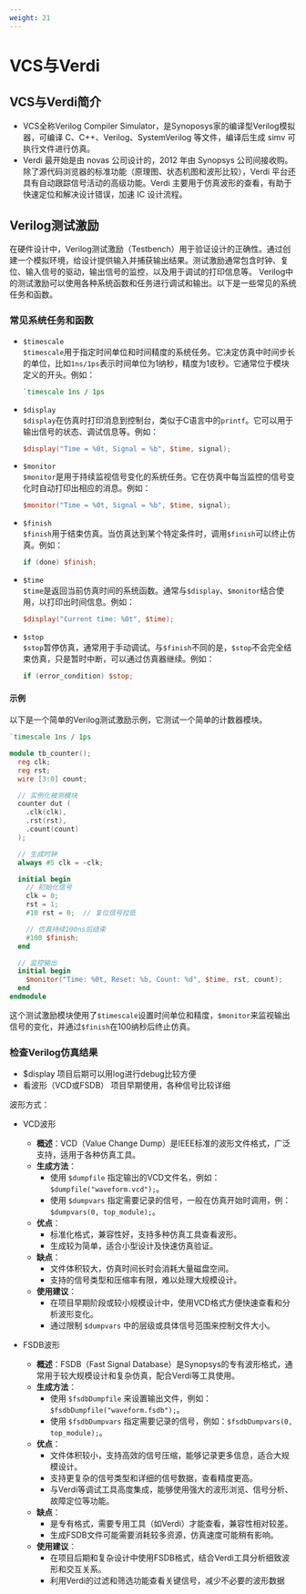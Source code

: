 ```yaml
---
weight: 21
---
```


# VCS与Verdi

## VCS与Verdi简介

* VCS全称Verilog Compiler Simulator，是Synoposys家的编译型Verilog模拟器，可编译 C、C++、Verilog、SystemVerilog 等文件，编译后生成 simv 可执行文件进行仿真。
* Verdi 最开始是由 novas 公司设计的，2012 年由 Synopsys 公司间接收购。除了源代码浏览器的标准功能（原理图、状态机图和波形比较），Verdi 平台还具有自动跟踪信号活动的高级功能。Verdi 主要用于仿真波形的查看，有助于快速定位和解决设计错误，加速 IC 设计流程。

## Verilog测试激励
在硬件设计中，Verilog测试激励（Testbench）用于验证设计的正确性。通过创建一个模拟环境，给设计提供输入并捕获输出结果。测试激励通常包含时钟、复位、输入信号的驱动，输出信号的监控，以及用于调试的打印信息等。
Verilog中的测试激励可以使用各种系统函数和任务进行调试和输出。以下是一些常见的系统任务和函数。

### 常见系统任务和函数
* `$timescale`  
  `$timescale`用于指定时间单位和时间精度的系统任务。它决定仿真中时间步长的单位，比如`1ns/1ps`表示时间单位为1纳秒，精度为1皮秒。它通常位于模块定义的开头。例如：
  ```verilog
  `timescale 1ns / 1ps
  ```

* `$display`  
  `$display`在仿真时打印消息到控制台，类似于C语言中的`printf`。它可以用于输出信号的状态、调试信息等。例如：
  ```verilog
  $display("Time = %0t, Signal = %b", $time, signal);
  ```

* `$monitor`  
  `$monitor`是用于持续监视信号变化的系统任务。它在仿真中每当监控的信号变化时自动打印出相应的消息。例如：
  ```verilog
  $monitor("Time = %0t, Signal = %b", $time, signal);
  ```

* `$finish`  
  `$finish`用于结束仿真。当仿真达到某个特定条件时，调用`$finish`可以终止仿真。例如：
  ```verilog
  if (done) $finish;
  ```

* `$time`  
  `$time`是返回当前仿真时间的系统函数。通常与`$display`、`$monitor`结合使用，以打印出时间信息。例如：
  ```verilog
  $display("Current time: %0t", $time);
  ```

* `$stop`  
  `$stop`暂停仿真，通常用于手动调试。与`$finish`不同的是，`$stop`不会完全结束仿真，只是暂时中断，可以通过仿真器继续。例如：
  ```verilog
  if (error_condition) $stop;
  ```
#### 示例
以下是一个简单的Verilog测试激励示例，它测试一个简单的计数器模块。

```verilog
`timescale 1ns / 1ps

module tb_counter();
  reg clk;
  reg rst;
  wire [3:0] count;

  // 实例化被测模块
  counter dut (
    .clk(clk),
    .rst(rst),
    .count(count)
  );

  // 生成时钟
  always #5 clk = ~clk;

  initial begin
    // 初始化信号
    clk = 0;
    rst = 1;
    #10 rst = 0;  // 复位信号拉低

    // 仿真持续100ns后结束
    #100 $finish;
  end

  // 监控输出
  initial begin
    $monitor("Time: %0t, Reset: %b, Count: %d", $time, rst, count);
  end
endmodule
```

这个测试激励模块使用了``$timescale``设置时间单位和精度，`$monitor`来监视输出信号的变化，并通过`$finish`在100纳秒后终止仿真。

### 检查Verilog仿真结果
* $display
项目后期可以用log进行debug比较方便
* 看波形（VCD或FSDB）
项目早期使用，各种信号比较详细

波形方式：

* VCD波形
   - **概述**：VCD（Value Change Dump）是IEEE标准的波形文件格式，广泛支持，适用于各种仿真工具。
   - **生成方法**：
     - 使用 `$dumpfile` 指定输出的VCD文件名，例如：`$dumpfile("waveform.vcd");`。
     - 使用 `$dumpvars` 指定需要记录的信号，一般在仿真开始时调用，例：`$dumpvars(0, top_module);`。
   - **优点**：
     - 标准化格式，兼容性好，支持多种仿真工具查看波形。
     - 生成较为简单，适合小型设计及快速仿真验证。
   - **缺点**：
     - 文件体积较大，仿真时间长时会消耗大量磁盘空间。
     - 支持的信号类型和压缩率有限，难以处理大规模设计。
   - **使用建议**：
     - 在项目早期阶段或较小规模设计中，使用VCD格式方便快速查看和分析波形变化。
     - 通过限制 `$dumpvars` 中的层级或具体信号范围来控制文件大小。

* FSDB波形
   - **概述**：FSDB（Fast Signal Database）是Synopsys的专有波形格式，通常用于较大规模设计和复杂仿真，配合Verdi等工具使用。
   - **生成方法**：
     - 使用 `$fsdbDumpfile` 来设置输出文件，例如：`$fsdbDumpfile("waveform.fsdb");`。
     - 使用 `$fsdbDumpvars` 指定需要记录的信号，例如：`$fsdbDumpvars(0, top_module);`。
   - **优点**：
     - 文件体积较小，支持高效的信号压缩，能够记录更多信息，适合大规模设计。
     - 支持更复杂的信号类型和详细的信号数据，查看精度更高。
     - 与Verdi等调试工具高度集成，能够使用强大的波形浏览、信号分析、故障定位等功能。
   - **缺点**：
     - 是专有格式，需要专用工具（如Verdi）才能查看，兼容性相对较差。
     - 生成FSDB文件可能需要消耗较多资源，仿真速度可能稍有影响。
   - **使用建议**：
     - 在项目后期和复杂设计中使用FSDB格式，结合Verdi工具分析细致波形和交互关系。
     - 利用Verdi的过滤和筛选功能查看关键信号，减少不必要的波形数据
